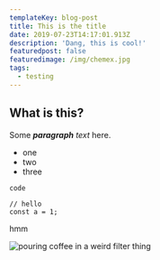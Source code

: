 ```yaml
---
templateKey: blog-post
title: This is the title
date: 2019-07-23T14:17:01.913Z
description: 'Dang, this is cool!'
featuredpost: false
featuredimage: /img/chemex.jpg
tags:
  - testing
---
```

## What is this?

Some _**paragraph** text_ here.

* one
* two
* three

`code`

```
// hello
const a = 1;
```

hmm

![pouring coffee in a weird filter thing](/img/jumbotron.jpg)
